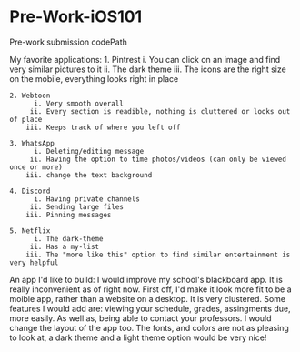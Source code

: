 # Pre-Work-iOS101
Pre-work submission codePath

My favorite applications: 
    1. Pintrest
          i. You can click on an image and find very similar pictures to it
         ii. The dark theme
        iii. The icons are the right size on the mobile, everything looks right in place
        
    2. Webtoon
          i. Very smooth overall
         ii. Every section is readible, nothing is cluttered or looks out of place
        iii. Keeps track of where you left off 
        
    3. WhatsApp
          i. Deleting/editing message
         ii. Having the option to time photos/videos (can only be viewed once or more)
        iii. change the text background
        
    4. Discord
          i. Having private channels
         ii. Sending large files
        iii. Pinning messages

    5. Netflix
          i. The dark-theme 
         ii. Has a my-list 
        iii. The "more like this" option to find similar entertainment is very helpful 


An app I'd like to build:
I would improve my school's blackboard app. It is really inconvenient as of right now. First off, I'd make it look more fit to be a moible app, rather than a website on a desktop. It is very clustered. Some features I would add are: viewing your schedule, grades, assingments due, more easily. As well as, being able to contact your professors. I would change the layout of the app too. The fonts, and colors are not as pleasing to look at, a dark theme and a light theme option would be very nice! 

